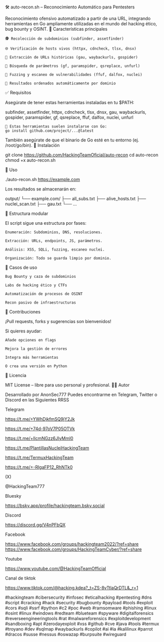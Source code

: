 🛠️ auto-recon.sh – Reconocimiento Automático para Pentesters

Reconocimiento ofensivo automatizado a partir de una URL, integrando herramientas en Go ampliamente utilizadas en el mundo del hacking ético, bug bounty y OSINT.
📌 Características principales

    🕵️ Recolección de subdominios (subfinder, assetfinder)

    🌐 Verificación de hosts vivos (httpx, cdncheck, tlsx, dnsx)

    🔎 Extracción de URLs históricas (gau, waybackurls, gospider)

    🔐 Búsqueda de parámetros (gf, paramspider, qsreplace, unfurl)

    🚨 Fuzzing y escaneo de vulnerabilidades (ffuf, dalfox, nuclei)

    🧼 Resultados ordenados automáticamente por dominio

✅ Requisitos

Asegúrate de tener estas herramientas instaladas en tu $PATH:

subfinder, assetfinder, httpx, cdncheck, tlsx, dnsx, gau, waybackurls,
gospider, paramspider, gf, qsreplace, ffuf, dalfox, nuclei, unfurl

    📌 Estas herramientas suelen instalarse con Go:
    go install github.com/project/...@latest

También asegúrate de que el binario de Go esté en tu entorno (ej. /root/go/bin).
🚀 Instalación

git clone https://github.com/HackingTeamOficial/auto-recon
cd auto-recon
chmod +x auto-recon.sh

🧪 Uso

./auto-recon.sh https://example.com

Los resultados se almacenarán en:

output/
└── example.com/
    ├── all_subs.txt
    ├── alive_hosts.txt
    ├── nuclei_scan.txt
    ├── gau.txt
    └── ...

📂 Estructura modular

El script sigue una estructura por fases:

    Enumeración: Subdominios, DNS, resoluciones.

    Extracción: URLs, endpoints, JS, parámetros.

    Análisis: XSS, SQLi, fuzzing, escaneo nuclei.

    Organización: Todo se guarda limpio por dominio.

🎯 Casos de uso

    Bug Bounty y caza de subdominios

    Labs de hacking ético y CTFs

    Automatización de procesos de OSINT

    Recon pasivo de infraestructuras

🤝 Contribuciones

¡Pull requests, forks y sugerencias son bienvenidos!

Si quieres ayudar:

    Añade opciones en flags

    Mejora la gestión de errores

    Integra más herramientas

    O crea una versión en Python

🪪 Licencia

MIT License – libre para uso personal y profesional.
👨‍💻 Autor

Desarrollado por AnonSec777
Puedes encontrarme en Telegram, Twitter o Discord en las Siguientes RRSS

Telegram

https://t.me/+YWhDjkfmSQ9jY2Jk

https://t.me/+74d-97oV7P05OTVk

https://t.me/+llcmNGzz6JIyMmI0

https://t.me/PlantillasNucleiHackingTeam

https://t.me/TermuxHackingTeam

https://t.me/+-RIgaFP12_RhNTk0

(X)

@HackingTeam777

Bluesky

https://bsky.app/profile/hackingteam.bsky.social

Discord

https://discord.gg/V4nPFbQX

Facebook

https://www.facebook.com/groups/hackingteam2022/?ref=share https://www.facebook.com/groups/HackingTeamCyber/?ref=share

Youtube

https://www.youtube.com/@HackingTeamOfficial

Canal de tiktok

https://www.tiktok.com/@hacking.kdea?_t=ZS-8vTtlaQrDTL&_r=1

#hackingteam #cibersecurity #infosec #eticalhacking #pentesting #dns #script #cracking #hack #security #bugbounty #payload #tools #exploit #cors #sqli #ssrf #python #c2 #poc #web #ramsomware #phishing #linux #osint #linux #windows #redteam #blueteam #spyware #digitalforensics #reverseengineeringtools #rat #malwareforensics #exploitdevelopment #sandboxing #apt #zerodayexploit #xss #github #cve #java #tools #termux #troyano #dev #sqlmap #waybackurls #copilot #ai #ia #kalilinux #parrot #dracos #susse #nessus #oswazap #burpsuite #wireguard
